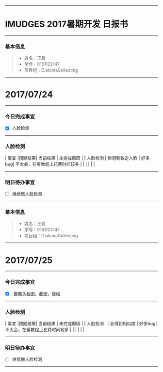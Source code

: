 
-------
# IMUDGES 2017暑期开发 日报书


-------


### 基本信息
> * 姓名：王磊
> * 学号：0161122147
> * 项目组：DiplomaCollecting

-------


# 2017/07/24

-------

### 今日完成事宜
- [x]  人脸检测


-----
### 人脸检测


| 事宜     |预期结果| 当前结果  | 未完成原因   | 
| 人脸检测   | 检测到致定人脸  | 好多bug|  不太会，在看教程上花费时间较多 |
|    |   |   |   |


------
### 明日待办事宜
- [ ] 继续做人脸检测
-------




### 基本信息
> * 姓名：王磊
> * 学号：0161122147
> * 项目组：DiplomaCollecting

-------


# 2017/07/25

-------

### 今日完成事宜
- [x]  摄像头截图，截图，放缩


-----
### 人脸检测


| 事宜     |预期结果| 当前结果  | 未完成原因   | 
| 人脸检测   | 会得到相似度  | 好多bug|  不太会，在看教程上花费时间较多 |
|    |   |   |   |


------
### 明日待办事宜
- [ ] 继续做人脸检测
-------
